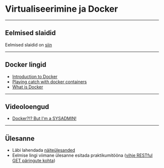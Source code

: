 # Virtualiseerimine ja Docker

---

## Eelmised slaidid
Eelmised slaidid on [siin](https://github.com/GertKanter/itv0050/blob/docker/admin13-virtualiseerimine.pdf)

---

## Docker lingid
* [Introduction to Docker](https://us.pycon.org/2016/site_media/media/tutorial_handouts/DockerSlides.pdf)
* [Playing catch with docker containers](http://rancher.com/playing-catch-docker-containers/)
* [What is Docker](https://www.redhat.com/en/topics/containers/what-is-docker)

---

## Videoloengud
* [Docker?!? But I'm a SYSADMIN!](https://www.youtube.com/watch?v=M7ZBF-JJWVU)

---

## Ülesanne

* Läbi lahendada [näiteülesanded](http://docker.atbaker.me/exercises/exercise_1.html)
* Eelmise lingi viimane ülesanne esitada praktikumitööna ([vihje RESTful GET päringute kohta](http://flask.pocoo.org/docs/0.12/quickstart/#routing))

